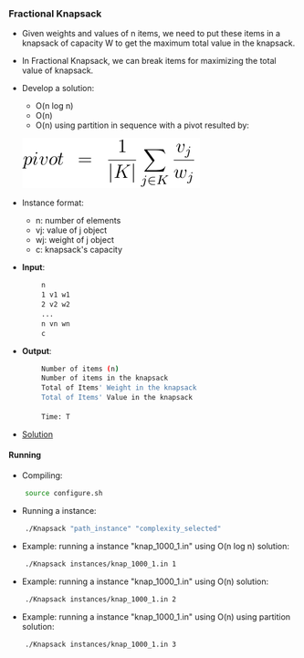 ### Fractional Knapsack
- Given weights and values of n items, we need to put these items in a knapsack of capacity W to get the maximum total value in the knapsack.
- In Fractional Knapsack, we can break items for maximizing the total value of knapsack.
- Develop a solution:
    - O(n log n)
    - O(n)
    - O(n) using partition in sequence with a pivot resulted by:

    ![alt text](pivot.png?raw=true)

- Instance format:
    - n: number of elements
    - vj: value of j object
    - wj: weight of j object
    - c: knapsack's capacity


- **Input**:
````bash
        n
        1 v1 w1
        2 v2 w2
        ...
        n vn wn
        c
````
- **Output**:
````bash
        Number of items (n)
        Number of items in the knapsack
        Total of Items' Weight in the knapsack
        Total of Items' Value in the knapsack

        Time: T
````

- [Solution](Knapsack.cpp)

#### Running
- Compiling:
````bash
    source configure.sh
````

- Running a instance:
````bash
    ./Knapsack "path_instance" "complexity_selected"
````

- Example: running a instance "knap_1000_1.in" using  O(n log n) solution:
````bash
    ./Knapsack instances/knap_1000_1.in 1
````

- Example: running a instance "knap_1000_1.in" using  O(n) solution:
````bash
    ./Knapsack instances/knap_1000_1.in 2
````

- Example: running a instance "knap_1000_1.in" using  O(n) using partition solution:
````bash
    ./Knapsack instances/knap_1000_1.in 3
````